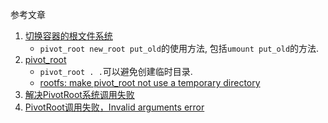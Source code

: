 参考文章


1. [切换容器的根文件系统](https://osh-2020.github.io/lab-4/pivot_root/)
    - `pivot_root new_root put_old`的使用方法, 包括`umount put_old`的方法.
2. [pivot_root](https://zhuanlan.zhihu.com/p/101096040)
    - `pivot_root . .`可以避免创建临时目录.
    - [rootfs: make pivot_root not use a temporary directory](https://github.com/opencontainers/runc/commit/f8e6b5af5e120ab7599885bd13a932d970ccc748)
3. [解决PivotRoot系统调用失败](https://github.com/iamwwcposts/articles/issues/2)
4. [PivotRoot调用失败，Invalid arguments error](https://github.com/iamwwc/wwcdocker/issues/3)
